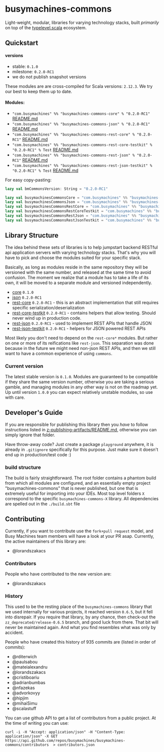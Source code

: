 # busymachines-commons

Light-weight, modular, libraries for varying technology stacks, built _primarily_ on top of the [typelevel.scala](https://github.com/typelevel) ecosystem.

## Quickstart

#### versions
- stable: `0.1.0`
- milestone: `0.2.0-RC1`
- we do not publish snapshot versions

These modules are are cross-compiled for Scala versions: `2.12.3`. We try our best to keep them up to date.

#### Modules:
* `"com.busymachines" %% "busymachines-commons-core" % "0.2.0-RC1"` [README.md](/core)
* `"com.busymachines" %% "busymachines-commons-json" % "0.2.0-RC1"` [README.md](/json)
* `"com.busymachines" %% "busymachines-commons-rest-core" % "0.2.0-RC1"` [README.md](/rest-core)
* `"com.busymachines" %% "busymachines-commons-rest-core-testkit" % "0.2.0-RC1" % Test` [README.md](/rest-core-testkit)
* `"com.busymachines" %% "busymachines-commons-rest-json" % "0.2.0-RC1"` [README.md](/rest-json)
* `"com.busymachines" %% "busymachines-commons-rest-json-testkit" % "0.2.0-RC1" % Test` [README.md](/rest-json-testkit)

For easy copy-pasting:
```scala
lazy val bmCommonsVersion: String = "0.2.0-RC1"

lazy val busymachinesCommonsCore = "com.busymachines" %% "busymachines-commons-core" % bmCommonsVersion withSources()
lazy val busymachinesCommonsJson = "com.busymachines" %% "busymachines-commons-json" % bmCommonsVersion withSources()
lazy val busymachinesCommonsRestCore = "com.busymachines" %% "busymachines-commons-rest-core" % bmCommonsVersion withSources()
lazy val busymachinesCommonsRestCoreTestkit = "com.busymachines" %% "busymachines-commons-rest-core-testkit" % bmCommonsVersion % Test withSources()
lazy val busymachinesCommonsRestJson = "com.busymachines" %% "busymachines-commons-rest-json" % bmCommonsVersion withSources()
lazy val busymachinesCommonsRestJsonTestkit = "com.busymachines" %% "busymachines-commons-rest-Json-testkit" % bmCommonsVersion % Test withSources()
```

## Library Structure

The idea behind these sets of libraries is to help jumpstart backend RESTful api application servers with varying technology stacks. That's why you will have to pick and choose the modules suited for your specific stack.

Basically, as long as modules reside in the same repository they will be versioned with the same number, and released at the same time to avoid confusion. The moment we realize that a module has to take a life of its own, it will be moved to a separate module and versioned independently.

* [core](/core) `0.1.0`
* [json](/json) `0.2.0-RC1`
* [rest-core](/rest-core) `0.2.0-RC1` - this is an abstract implementation that still requires specific serialization/deserialization
* [rest-core-testkit](/rest-core-testkit) `0.2.0-RC1` - contains helpers that allow testing. Should never wind up in production code.
* [rest-json](/rest-core) `0.2.0-RC1` - used to implement REST APIs that handle JSON
* [rest-json-testkit](/rest-json-testkit) `0.2.0-RC1` - helpers for JSON powered REST APIs

Most likely you don't need to depend on the `rest-core*` modules. But rather on one or more of its reifications like `rest-json`. This separation was done because in the future we might need non-json REST APIs, and then we still want to have a common experience of using `commons`.

### Current version

The latest stable version is `0.1.0`. Modules are guaranteed to be compatible if they share the same version number, otherwise you are taking a serious gamble, and managing modules in any other way is not on the roadmap yet. Up until version `1.0.0` you can expect relatively unstable modules, so use with care.

## Developer's Guide

If you are responsible for publishing this library then you _have_ to follow instructions listed in [z-publishing-artifacts/README.md](z-publishing-artifacts/README.md), otherwise you can simply ignore that folder.

Have throw-away code? Just create a package `playground` anywhere, it is already in `.gitignore` specifically for this purpose. Just make sure it doesn't end up in production/test code :)

### build structure
The build is fairly straightforward. The root folder contains a phantom build from which all modules are configured, and an essentially empty project "busymachines-commons" that is never published, but one that is extremely useful for importing into your IDEs. Most top level folders `X` correspond to the specific `busymachines-commons-X` library. All dependencies are spelled out in the `./build.sbt` file

## Contributing

Currently, if you want to contribute use the `fork+pull request` model, and Busy Machines team members will have a look at your PR asap. Currently, the active maintainers of this library are:
* @lorandszakacs

### Contributors

People who have contributed to the new version are:
* @lorandszakacs

### History

This used to be the resting place of the `busymachines-commons` library that we used internally for various projects, it reached version `0.6.5`, but it fell into disrepair. If you require that library, by any chance, then check-out the `zz_deprecated/release-0.6.5` branch, and good luck from there. That bit will never be maintained again. And what you find resembles what was only by accident.

People who have created this history of 935 commits are (listed in order of commits):
* @rditerwich
* @paulsabou
* @mateialexandru
* @lorandszakacs
* @cristiboariu
* @adrianbumbas
* @nfazekas
* @advorkovyy
* @hipjim
* @mihaiSimu
* @scalastuff

You can use github API to get a list of contributors from a public project. At the time of writing you can use:
```
curl -i -H "Accept: application/json" -H "Content-Type: application/json" -X GET https://api.github.com/repos/busymachines/busymachines-commons/contributors  > contributors.json
```
